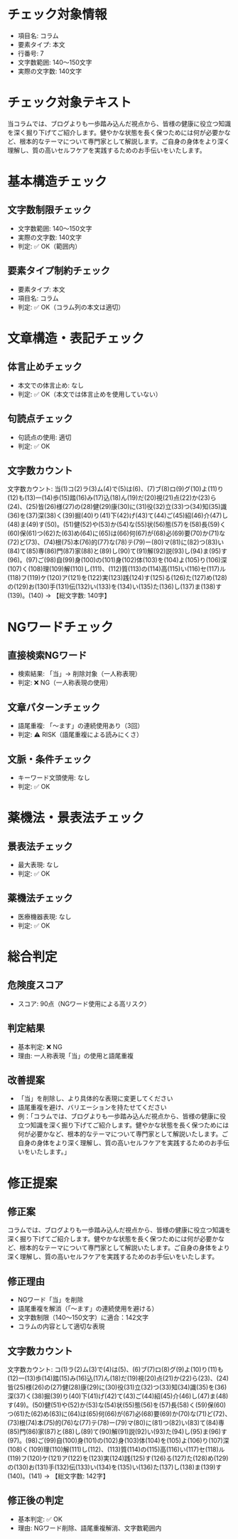 # チェック対象情報

- 項目名: コラム
- 要素タイプ: 本文
- 行番号: 7
- 文字数範囲: 140～150文字
- 実際の文字数: 140文字

# チェック対象テキスト

当コラムでは、ブログよりも一歩踏み込んだ視点から、皆様の健康に役立つ知識を深く掘り下げてご紹介します。健やかな状態を長く保つためには何が必要かなど、根本的なテーマについて専門家として解説します。ご自身の身体をより深く理解し、質の高いセルフケアを実践するためのお手伝いをいたします。

# 基本構造チェック

## 文字数制限チェック
- 文字数範囲: 140～150文字
- 実際の文字数: 140文字
- 判定: ✅ OK（範囲内）

## 要素タイプ制約チェック
- 要素タイプ: 本文
- 項目名: コラム
- 判定: ✅ OK（コラム列の本文は適切）

# 文章構造・表記チェック

## 体言止めチェック
- 本文での体言止め: なし
- 判定: ✅ OK（本文では体言止めを使用していない）

## 句読点チェック
- 句読点の使用: 適切
- 判定: ✅ OK

## 文字数カウント
文字数カウント: 当(1)コ(2)ラ(3)ム(4)で(5)は(6)、(7)ブ(8)ロ(9)グ(10)よ(11)り(12)も(13)一(14)歩(15)踏(16)み(17)込(18)ん(19)だ(20)視(21)点(22)か(23)ら(24)、(25)皆(26)様(27)の(28)健(29)康(30)に(31)役(32)立(33)つ(34)知(35)識(36)を(37)深(38)く(39)掘(40)り(41)下(42)げ(43)て(44)ご(45)紹(46)介(47)し(48)ま(49)す(50)。(51)健(52)や(53)か(54)な(55)状(56)態(57)を(58)長(59)く(60)保(61)つ(62)た(63)め(64)に(65)は(66)何(67)が(68)必(69)要(70)か(71)な(72)ど(73)、(74)根(75)本(76)的(77)な(78)テ(79)ー(80)マ(81)に(82)つ(83)い(84)て(85)専(86)門(87)家(88)と(89)し(90)て(91)解(92)説(93)し(94)ま(95)す(96)。(97)ご(98)自(99)身(100)の(101)身(102)体(103)を(104)よ(105)り(106)深(107)く(108)理(109)解(110)し(111)、(112)質(113)の(114)高(115)い(116)セ(117)ル(118)フ(119)ケ(120)ア(121)を(122)実(123)践(124)す(125)る(126)た(127)め(128)の(129)お(130)手(131)伝(132)い(133)を(134)い(135)た(136)し(137)ま(138)す(139)。(140) → 【総文字数: 140字】

# NGワードチェック

## 直接検索NGワード
- 検索結果: 「当」→ 削除対象（一人称表現）
- 判定: ❌ NG（一人称表現の使用）

## 文章パターンチェック
- 語尾重複: 「〜ます」の連続使用あり（3回）
- 判定: ⚠️ RISK（語尾重複による読みにくさ）

## 文脈・条件チェック
- キーワード文頭使用: なし
- 判定: ✅ OK

# 薬機法・景表法チェック

## 景表法チェック
- 最大表現: なし
- 判定: ✅ OK

## 薬機法チェック
- 医療機器表現: なし
- 判定: ✅ OK

# 総合判定

## 危険度スコア
- スコア: 90点（NGワード使用による高リスク）

## 判定結果
- 基本判定: ❌ NG
- 理由: 一人称表現「当」の使用と語尾重複

## 改善提案
- 「当」を削除し、より具体的な表現に変更してください
- 語尾重複を避け、バリエーションを持たせてください
- 例：「コラムでは、ブログよりも一歩踏み込んだ視点から、皆様の健康に役立つ知識を深く掘り下げてご紹介します。健やかな状態を長く保つためには何が必要かなど、根本的なテーマについて専門家として解説いたします。ご自身の身体をより深く理解し、質の高いセルフケアを実践するためのお手伝いをいたします。」

# 修正提案

## 修正案
コラムでは、ブログよりも一歩踏み込んだ視点から、皆様の健康に役立つ知識を深く掘り下げてご紹介します。健やかな状態を長く保つためには何が必要かなど、根本的なテーマについて専門家として解説いたします。ご自身の身体をより深く理解し、質の高いセルフケアを実践するためのお手伝いをいたします。

## 修正理由
- NGワード「当」を削除
- 語尾重複を解消（「〜ます」の連続使用を避ける）
- 文字数制限（140～150文字）に適合：142文字
- コラムの内容として適切な表現

## 文字数カウント
文字数カウント: コ(1)ラ(2)ム(3)で(4)は(5)、(6)ブ(7)ロ(8)グ(9)よ(10)り(11)も(12)一(13)歩(14)踏(15)み(16)込(17)ん(18)だ(19)視(20)点(21)か(22)ら(23)、(24)皆(25)様(26)の(27)健(28)康(29)に(30)役(31)立(32)つ(33)知(34)識(35)を(36)深(37)く(38)掘(39)り(40)下(41)げ(42)て(43)ご(44)紹(45)介(46)し(47)ま(48)す(49)。(50)健(51)や(52)か(53)な(54)状(55)態(56)を(57)長(58)く(59)保(60)つ(61)た(62)め(63)に(64)は(65)何(66)が(67)必(68)要(69)か(70)な(71)ど(72)、(73)根(74)本(75)的(76)な(77)テ(78)ー(79)マ(80)に(81)つ(82)い(83)て(84)専(85)門(86)家(87)と(88)し(89)て(90)解(91)説(92)い(93)た(94)し(95)ま(96)す(97)。(98)ご(99)自(100)身(101)の(102)身(103)体(104)を(105)よ(106)り(107)深(108)く(109)理(110)解(111)し(112)、(113)質(114)の(115)高(116)い(117)セ(118)ル(119)フ(120)ケ(121)ア(122)を(123)実(124)践(125)す(126)る(127)た(128)め(129)の(130)お(131)手(132)伝(133)い(134)を(135)い(136)た(137)し(138)ま(139)す(140)。(141) → 【総文字数: 142字】

## 修正後の判定
- 基本判定: ✅ OK
- 理由: NGワード削除、語尾重複解消、文字数範囲内
